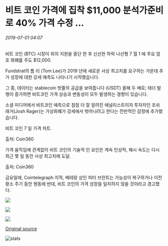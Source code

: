 # 비트 코인 가격에 집착 $11,000 분석가준비로 40% 가격 수정 ...

###### 2019-07-01 04:07

비트 코인 (BTC) 시장이 위의 지원을 중단 한 후 신선한 하락 나선형 7 월 1 에 주요 암호 화폐를 주도 $12,000.

Fundstrat의 톰 리 (Tom Lee)가 2019 년에 새로운 사상 최고치를 요구하는 가운데 추가 성장에 대한 강세 예측도 나타나기 시작했습니다.

그 중, 데이터는 stablecoin 밧줄의 공급을 보여줍니다 (USDT) 올해 두 배로; 테더 발행이 증가하면 비트코인 가격 상승과 변동성이 모두 발생하는 경향이 있습니다.

소셜 미디어에서 비트코인 예측으로 점점 더 잘 알려진 애널리스트이자 투자자인 조쉬 래거(Josh Rager)는 가상화폐가 강세에서 벗어나려고 한다는 전반적인 감정에 추가했습니다.

비트 코인 7 일 가격 차트.

출처: Coin360

가격 움직임에 관계없이 비트 코인의 기술적 인 요인은 계속 인상적, 해시 속도는 다시 최근 몇 일 동안 사상 최고치에 도달.

출처: Coin360

금요일에, Cointelegraph 지적, 베테랑 상인 피터 브란트는 가능성이 복구하거나 이전 황소 주기 동안 행동에 반대, 비트 코인의 가격 성장을 일치하지 않을 것이라고 경고했다.

![](https://s3.cointelegraph.com/storage/uploads/view/c8c78fa4a3ad776d9b77ee89e87b9c6a.png)

![](https://s3.cointelegraph.com/storage/uploads/view/aaf7d7a13a2a59589d86176de84fa378.png)

![](https://s3.cointelegraph.com/storage/uploads/view/27a65af2409e070dbf699af64025a785.png)

[Original source](https://cointelegraph.com/news/bitcoin-price-under-11-000-as-analysts-prepare-for-40-price-correction)

![stats](https://c.statcounter.com/11760860/0/a89fa40b/1/ "stats")